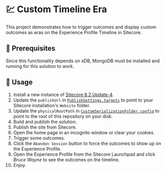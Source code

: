 # 💹 Custom Timeline Era

This project demonstrates how to trigger outcomes and display custom outcomes as
eras on the Experience Profile Timeline in Sitecore.

## 💼 Prerequisites

Since this functionality depends on xDB, MongoDB must be installed and running
for this solution to work.

## 🚀 Usage

1. Install a new instance of [Sitecore 8.2 Update-4][1].
2. Update the `publishUrl` in [`PublishSettings.targets`][2] to point to your
   Sitecore installation's `Website` folder.
3. Update the `physicalRootPath` in [`CustomSerializationFolder.config`][3] to
   point to the root of this repository on your disk.
4. Build and publish the solution.
5. Publish the site from Sitecore.
6. Open the home page in an incognito window or clear your cookies.
7. Trigger some outcomes.
8. Click the `Abandon Session` button to force the outcomes to show up on the
   Experience Profile.
9. Open the Experience Profile from the Sitecore Launchpad and click
   *Bruce Wayne* to see the outcomes on the timeline.
10. Enjoy.

[1]: https://dev.sitecore.net/Downloads/Sitecore_Experience_Platform/82/Sitecore_Experience_Platform_82_Update4.aspx
[2]: PublishSettings.targets
[3]: CustomTimelineEra/App_Config/Include/z.CustomTimelineEra.Serialization/CustomSerializationFolder.config
